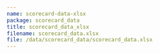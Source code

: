 ```yaml
---
name: scorecard-data-xlsx
package: scorecard_data
title: scorecard_data_xlsx
filename: scorecard_data.xlsx
file: /data/scorecard_data/scorecard_data.xlsx
---
```

